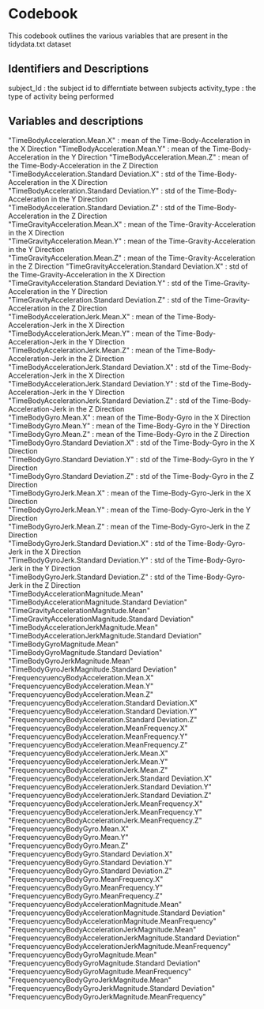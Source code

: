 # Codebook

This codebook outlines the various variables that are present in the tidydata.txt dataset

## Identifiers and Descriptions

subject_Id 		: the subject id to differntiate between subjects
activity_type 	: the type of activity being performed

## Variables and descriptions

"TimeBodyAcceleration.Mean.X"    						: mean of the Time-Body-Acceleration in the X Direction
"TimeBodyAcceleration.Mean.Y"							: mean of the Time-Body-Acceleration in the Y Direction
"TimeBodyAcceleration.Mean.Z"							: mean of the Time-Body-Acceleration in the Z Direction
"TimeBodyAcceleration.Standard Deviation.X"         	: std of the Time-Body-Acceleration in the X Direction            
"TimeBodyAcceleration.Standard Deviation.Y"   	      	: std of the Time-Body-Acceleration in the Y Direction            
"TimeBodyAcceleration.Standard Deviation.Z"     	    : std of the Time-Body-Acceleration in the Z Direction             
"TimeGravityAcceleration.Mean.X"                    	: mean of the Time-Gravity-Acceleration in the X Direction            
"TimeGravityAcceleration.Mean.Y"                    	: mean of the Time-Gravity-Acceleration in the Y Direction            
"TimeGravityAcceleration.Mean.Z"                    	: mean of the Time-Gravity-Acceleration in the Z Direction
"TimeGravityAcceleration.Standard Deviation.X"      	: std of the Time-Gravity-Acceleration in the X Direction            
"TimeGravityAcceleration.Standard Deviation.Y"      	: std of the Time-Gravity-Acceleration in the Y Direction                    
"TimeGravityAcceleration.Standard Deviation.Z"     	 	: std of the Time-Gravity-Acceleration in the Z Direction                   
"TimeBodyAccelerationJerk.Mean.X"                   	: mean of the Time-Body-Acceleration-Jerk in the X Direction                    
"TimeBodyAccelerationJerk.Mean.Y"                   	: mean of the Time-Body-Acceleration-Jerk in the Y Direction             
"TimeBodyAccelerationJerk.Mean.Z"                   	: mean of the Time-Body-Acceleration-Jerk in the Z Direction              
"TimeBodyAccelerationJerk.Standard Deviation.X"     	: std of the Time-Body-Acceleration-Jerk in the X Direction              
"TimeBodyAccelerationJerk.Standard Deviation.Y"     	: std of the Time-Body-Acceleration-Jerk in the Y Direction             
"TimeBodyAccelerationJerk.Standard Deviation.Z"     	: std of the Time-Body-Acceleration-Jerk in the Z Direction              
"TimeBodyGyro.Mean.X"                               	: mean of the Time-Body-Gyro in the X Direction             
"TimeBodyGyro.Mean.Y"                               	: mean of the Time-Body-Gyro in the Y Direction            
"TimeBodyGyro.Mean.Z"                               	: mean of the Time-Body-Gyro in the Z Direction            
"TimeBodyGyro.Standard Deviation.X"                 	: std of the Time-Body-Gyro in the X Direction            
"TimeBodyGyro.Standard Deviation.Y"                 	: std of the Time-Body-Gyro in the Y Direction            
"TimeBodyGyro.Standard Deviation.Z"                 	: std of the Time-Body-Gyro in the Z Direction            
"TimeBodyGyroJerk.Mean.X"                           	: mean of the Time-Body-Gyro-Jerk in the X Direction            
"TimeBodyGyroJerk.Mean.Y"                           	: mean of the Time-Body-Gyro-Jerk in the Y Direction             
"TimeBodyGyroJerk.Mean.Z"                           	: mean of the Time-Body-Gyro-Jerk in the Z Direction             
"TimeBodyGyroJerk.Standard Deviation.X"             	: std of the Time-Body-Gyro-Jerk in the X Direction              
"TimeBodyGyroJerk.Standard Deviation.Y"             	: std of the Time-Body-Gyro-Jerk in the Y Direction              
"TimeBodyGyroJerk.Standard Deviation.Z"             	: std of the Time-Body-Gyro-Jerk in the Z Direction              
"TimeBodyAccelerationMagnitude.Mean"                            
"TimeBodyAccelerationMagnitude.Standard Deviation"              
"TimeGravityAccelerationMagnitude.Mean"                         
"TimeGravityAccelerationMagnitude.Standard Deviation"           
"TimeBodyAccelerationJerkMagnitude.Mean"                        
"TimeBodyAccelerationJerkMagnitude.Standard Deviation"          
"TimeBodyGyroMagnitude.Mean"                                    
"TimeBodyGyroMagnitude.Standard Deviation"                      
"TimeBodyGyroJerkMagnitude.Mean"                                
"TimeBodyGyroJerkMagnitude.Standard Deviation"                  
"FrequencyuencyBodyAcceleration.Mean.X"                         
"FrequencyuencyBodyAcceleration.Mean.Y"                         
"FrequencyuencyBodyAcceleration.Mean.Z"                         
"FrequencyuencyBodyAcceleration.Standard Deviation.X"           
"FrequencyuencyBodyAcceleration.Standard Deviation.Y"           
"FrequencyuencyBodyAcceleration.Standard Deviation.Z"           
"FrequencyuencyBodyAcceleration.MeanFrequency.X"                
"FrequencyuencyBodyAcceleration.MeanFrequency.Y"                
"FrequencyuencyBodyAcceleration.MeanFrequency.Z"                
"FrequencyuencyBodyAccelerationJerk.Mean.X"                     
"FrequencyuencyBodyAccelerationJerk.Mean.Y"                     
"FrequencyuencyBodyAccelerationJerk.Mean.Z"                     
"FrequencyuencyBodyAccelerationJerk.Standard Deviation.X"       
"FrequencyuencyBodyAccelerationJerk.Standard Deviation.Y"       
"FrequencyuencyBodyAccelerationJerk.Standard Deviation.Z"       
"FrequencyuencyBodyAccelerationJerk.MeanFrequency.X"            
"FrequencyuencyBodyAccelerationJerk.MeanFrequency.Y"            
"FrequencyuencyBodyAccelerationJerk.MeanFrequency.Z"            
"FrequencyuencyBodyGyro.Mean.X"                                 
"FrequencyuencyBodyGyro.Mean.Y"                                 
"FrequencyuencyBodyGyro.Mean.Z"                                 
"FrequencyuencyBodyGyro.Standard Deviation.X"                   
"FrequencyuencyBodyGyro.Standard Deviation.Y"                   
"FrequencyuencyBodyGyro.Standard Deviation.Z"                   
"FrequencyuencyBodyGyro.MeanFrequency.X"                        
"FrequencyuencyBodyGyro.MeanFrequency.Y"                        
"FrequencyuencyBodyGyro.MeanFrequency.Z"                        
"FrequencyuencyBodyAccelerationMagnitude.Mean"                  
"FrequencyuencyBodyAccelerationMagnitude.Standard Deviation"    
"FrequencyuencyBodyAccelerationMagnitude.MeanFrequency"         
"FrequencyuencyBodyAccelerationJerkMagnitude.Mean"              
"FrequencyuencyBodyAccelerationJerkMagnitude.Standard Deviation"
"FrequencyuencyBodyAccelerationJerkMagnitude.MeanFrequency"     
"FrequencyuencyBodyGyroMagnitude.Mean"                          
"FrequencyuencyBodyGyroMagnitude.Standard Deviation"            
"FrequencyuencyBodyGyroMagnitude.MeanFrequency"                 
"FrequencyuencyBodyGyroJerkMagnitude.Mean"                      
"FrequencyuencyBodyGyroJerkMagnitude.Standard Deviation"        
"FrequencyuencyBodyGyroJerkMagnitude.MeanFrequency"    
